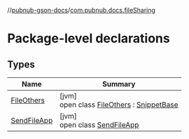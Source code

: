 //[pubnub-gson-docs](../../index.md)/[com.pubnub.docs.fileSharing](index.md)

# Package-level declarations

## Types

| Name | Summary |
|---|---|
| [FileOthers](-file-others/index.md) | [jvm]<br>open class [FileOthers](-file-others/index.md) : [SnippetBase](../com.pubnub.docs/-snippet-base/index.md) |
| [SendFileApp](-send-file-app/index.md) | [jvm]<br>open class [SendFileApp](-send-file-app/index.md) |
